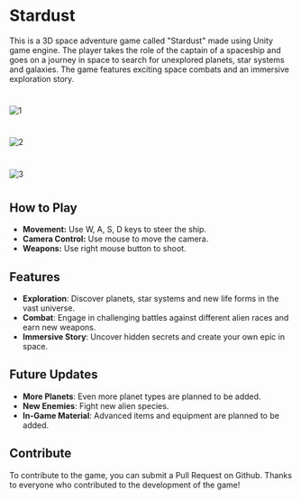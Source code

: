 # Stardust

This is a 3D space adventure game called "Stardust" made using Unity game engine. The player takes the role of the captain of a spaceship and goes on a journey in space to search for unexplored planets, star systems and galaxies. The game features exciting space combats and an immersive exploration story.

#
![1](https://github.com/user-attachments/assets/566800af-1697-47f5-91a3-eaefa0e16705)


#
![2](https://github.com/user-attachments/assets/291992ae-3d2e-4a7f-9d17-b93f045f23c2)

#
![3](https://github.com/user-attachments/assets/42924f0d-591e-4863-b0cb-f0abfe7ba7d3)

#

## How to Play

* **Movement:** Use W, A, S, D keys to steer the ship.
* **Camera Control:** Use mouse to move the camera.
* **Weapons:** Use right mouse button to shoot.

## Features

* **Exploration**: Discover planets, star systems and new life forms in the vast universe.
* **Combat**: Engage in challenging battles against different alien races and earn new weapons.
* **Immersive Story**: Uncover hidden secrets and create your own epic in space.

## Future Updates

* **More Planets**: Even more planet types are planned to be added.
* **New Enemies**: Fight new alien species.
* **In-Game Material**: Advanced items and equipment are planned to be added.

## Contribute

To contribute to the game, you can submit a Pull Request on Github. Thanks to everyone who contributed to the development of the game!

